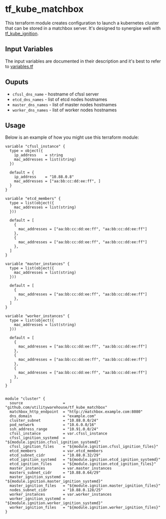 # tf_kube_matchbox

This terraform module creates configuration to launch a kubernetes cluster that can be stored in a matchbox server. It's designed to synergise well with [tf_kube_ignition](https://github.com/utilitywarehouse/tf_kube_ignition).

## Input Variables

The input variables are documented in their description and it's best to refer to [variables.tf](variables.tf)

## Ouputs

- `cfssl_dns_name` - hostname of cfssl server
- `etcd_dns_names` - list of etcd nodes hostnames
- `master_dns_names` - list of master nodes hostnames
- `worker_dns_names` - list of worker nodes hostnames

## Usage

Below is an example of how you might use this terraform module:

```hcl
variable "cfssl_instance" {
  type = object({
    ip_address    = string
    mac_addresses = list(string)
  })

  default = {
    ip_address    = "10.88.0.8"
    mac_addresses = ["aa:bb:cc:dd:ee:ff", ]
  }
}

variable "etcd_members" {
  type = list(object({
    mac_addresses = list(string)
  }))

  default = [
    {
      mac_addresses = ["aa:bb:cc:dd:ee:ff", "aa:bb:cc:dd:ee:ff"]
    },
    {
      mac_addresses = ["aa:bb:cc:dd:ee:ff", "aa:bb:cc:dd:ee:ff"]
    },
  ]
}

variable "master_instances" {
  type = list(object({
    mac_addresses = list(string)
  }))

  default = [
    {
      mac_addresses = ["aa:bb:cc:dd:ee:ff", "aa:bb:cc:dd:ee:ff"]
    },
  ]
}

variable "worker_instances" {
  type = list(object({
    mac_addresses = list(string)
  }))

  default = [
    {
      mac_addresses = ["aa:bb:cc:dd:ee:ff", "aa:bb:cc:dd:ee:ff"]
    },
    {
      mac_addresses = ["aa:bb:cc:dd:ee:ff", "aa:bb:cc:dd:ee:ff"]
    },
    {
      mac_addresses = ["aa:bb:cc:dd:ee:ff", "aa:bb:cc:dd:ee:ff"]
    },
  ]
}


module "cluster" {
  source                  = "github.com/utilitywarehouse/tf_kube_matchbox"
  matchbox_http_endpoint  = "http://matchbox.example.com:8080"
  dns_domain              = "example.com"
  cluster_subnet          = "10.88.0.0/24"
  pod_network             = "10.6.0.0/16"
  ssh_address_range       = "10.91.0.0/24"
  cfssl_instance          = var.cfssl_instance
  cfssl_ignition_systemd  = "${module.ignition.cfssl_ignition_systemd}"
  cfssl_ignition_files    = "${module.ignition.cfssl_ignition_files}"
  etcd_members            = var.etcd_members
  etcd_subnet_cidr        = "10.88.0.32/29"
  etcd_ignition_systemd   = "${module.ignition.etcd_ignition_systemd}"
  etcd_ignition_files     = "${module.ignition.etcd_ignition_files}"
  master_instances        = var.master_instances
  masters_subnet_cidr     = "10.88.0.64/29"
  master_ignition_systemd = "${module.ignition.master_ignition_systemd}"
  master_ignition_files   = "${module.ignition.master_ignition_files}"
  nodes_subnet_cidr       = "10.88.0.128/25"
  worker_instances        = var.worker_instances
  worker_ignition_systemd = "${module.ignition.worker_ignition_systemd}"
  worker_ignition_files   = "${module.ignition.worker_ignition_files}"
}
```
